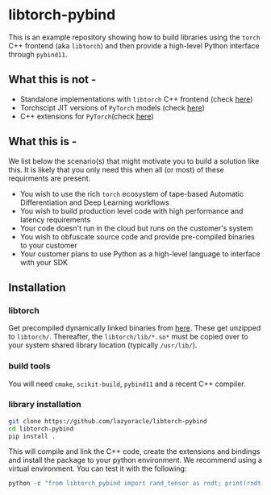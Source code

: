 # libtorch-pybind

This is an example repository showing how to build libraries using the `torch` C++ frontend (aka `libtorch`) and then provide a high-level Python interface through `pybind11`. 

## What this is not - 

- Standalone implementations with `libtorch` C++ frontend (check [here](https://pytorch.org/cppdocs/frontend.html#the-c-frontend))
- Torchscipt JIT versions of `PyTorch` models (check [here](https://pytorch.org/docs/stable/jit.html))
- C++ extensions for `PyTorch`(check [here](https://pytorch.org/tutorials/advanced/cpp_extension.html))

## What this is - 

We list below the scenario(s) that might motivate you to build a solution like this. It is likely that you only need this when all (or most) of these requirments are present.

- You wish to use the rich `torch` ecosystem of tape-based Automatic Differentiation and Deep Learning workflows
- You wish to build production level code with high performance and latency requirements
- Your code doesn't run in the cloud but runs on the customer's system
- You wish to obfuscate source code and provide pre-compiled binaries to your customer
- Your customer plans to use Python as a high-level language to interface with your SDK

## Installation

### libtorch

Get precompiled dynamically linked binaries from [here](https://pytorch.org/get-started/locally/#start-locally). These get unzipped to `libtorch/`. Thereafter, the `libtorch/lib/*.so*` must be copied over to your system shared library location (typically `/usr/lib/`).

### build tools

You will need `cmake`, `scikit-build`, `pybind11` and a recent C++ compiler.

### library installation

```bash
git clone https://github.com/lazyoracle/libtorch-pybind
cd libtorch-pybind
pip install .
```

This will compile and link the C++ code, create the extensions and bindings and install the package to your python environment. We recommend using a virtual environment. You can test it with the following:

```python
python -c "from libtorch_pybind import rand_tensor as rndt; print(rndt(1, 2, 3))"
```
